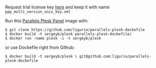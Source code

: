Request trial license key [here](http://sp.parallels.com/products/plesk/trial/)
and keep it with name ```ppp_multi_version_unix_key.xml```

Run this [Parallels Plesk Panel](http://sp.parallels.com/products/plesk/) image with:

    $ git clone https://github.com/ligurio/parallels-plesk-dockefile
    $ docker build -t sergeyb/plesk parallels-plesk-dockefile/
    $ docker run -name plesk -i -t sergeyb/plesk

or use Dockefile right from Github:

    $ docker build -t sergeyb/plesk \ git@github.com:ligurio/parallels-plesk-dockefile
